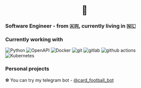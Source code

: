 <h1 align="center">👋</h1>

<h3>Software Engineer - from 🇦🇷, currently living in 🇳🇱</h3>

<h3>Currently working with</h3>

<p>
  <img alt="Python" src="https://img.shields.io/badge/-Python-green?style=flat-square&logo=python&logoColor=white" />	
  <img alt="OpenAPI" src="https://img.shields.io/badge/-OpenAPI-purple?style=flat-square&logo=yaml&logoColor=white" />
  <img alt="Docker" src="https://img.shields.io/badge/-Docker-46a2f1?style=flat-square&logo=docker&logoColor=white" />
  <img alt="git" src="https://img.shields.io/badge/-Git-F05032?style=flat-square&logo=git&logoColor=white" />
  <img alt="gitlab" src="https://img.shields.io/badge/-Gitlab-orange?style=flat-square&logo=gitlab&logoColor=white" />	
  <img alt="github actions" src="https://img.shields.io/badge/-Github_Actions-2088FF?style=flat-square&logo=github-actions&logoColor=white" />
  <img alt="Kubernetes" src="https://img.shields.io/badge/-Kubernetes-darkblue?style=flat-square&logo=kubernetes&logoColor=white" />	
</p>

<h3>Personal projects</h3>

⚽ You can try my telegram bot - [@card_football_bot](https://web.telegram.org/k/#@card_football_bot) 
